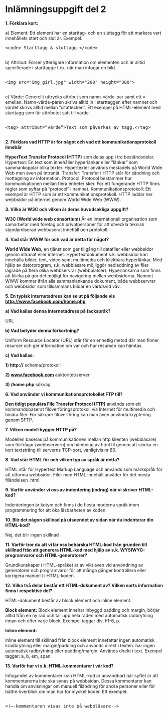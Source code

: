 <!doctype HTML>
<html>
  <head>
	 <meta charset=”utf-8”>
	 <meta name="viewport" content="width=device=width, intitial-scale=1">
  </head>
<body>
  <h1>Inlämningsuppgift del 2</h1>
  
  <strong>1. Förklara kort:</strong>
        
  a) Element: Ett element har en starttag- och en sluttagg för att markera vart innehållets start och slut är.
  Exempel: 
  <pre>
&lt;code&gt; Starttagg & sluttagg.&lt;/code&gt;
  </pre>   
    
  b) Attribut: Förser ytterligare information om elementen och är alltid specifierade i starttagge t.ex. när man infogar en bild.
  <pre> 
&lt;img src="img_girl.jpg" width="200" height="300"&gt;
  </pre>
  c) Värde: Generellt uttrycks attribut  som namn-värde-par samt ett = emellan. Namn-värde-paren skrivs alltid in i starttaggen efter namnet och värdet skrivs alltid mellan ”citattecken”.
  Ett exempel på HTML-element med starttagg som får attributet satt till värde.
  <pre>     
&lt;tag&gt; attribut=”värde”>Text som påverkas av tagg.&lt;/tag&gt;
  </pre>

  <strong>2. Förklara vad HTTP är för något och vad ett kommunikationsprotokoll innebär</strong>

  <strong>HyperText Transfer Protocol (HTTP)</strong> som delas upp i tre beståndsdelar.
  Hypertext: En text som innehåller hyperlänkar eller ”länkar” som sammankopplar olika texter. Hypertexter används mestadels på World Wide Web men även på intranät.
  Transfer: Transfer i HTTP står för sändning och mottagning av information.
  Protocol: Protocol bestämmer hur kommunikationen mellan flera enheter sker. För ett fungerande HTTP finns regler som syftar på ”protocol” i namnet.
  Kommunikationsprotokoll:  Ett exempel är HTTP som är ett kommunikationsprotokoll. HTTP laddar ner webbsidor på internet genom World Wide Web (WWW).


  <strong>3. Vilka är W3C och vilken är deras huvudsakliga uppgift?</strong>
 
  <strong>W3C (World wide web consortium)</strong> Är en internationell organisation som samarbetar med företag och privatpersoner för att utveckla teknisk standardiserad webbaserat innehåll och protokoll.

  <strong>4. Vad står WWW för och vad är detta för något?</strong>

  <strong>World Wide Web,</strong> en tjänst som ger tillgång till datafiler eller webbsidor genom intranät eller internet. Hypertextdokument s.k. webbsidor kan innehålla bilder, text, video samt multimedia och klickbara hyperlänkar.
  Med hjälp av datorprogram, s.k. webbläsare möjliggör nedladdning av filer lagrade på flera olika webbservrar (webbplatser). Hyperlänkarna som finns att klicka på gör det möjligt för navigering mellan webbsidorna.
  Namnet WWW kommer ifrån alla sammanlänkande dokument, både webbservrar och webbsidor som tillsammans bildar en världsvid väv.

  <strong>5.	En typisk internetadress kan se ut på följande vis http://www.facebook.com/home.php</strong>
  
  <strong>a)	Vad kallas denna internetadress på fackspråk?</strong>
  
  URL
  
  <strong>b)	Vad betyder denna förkortning?</strong>

  Uniform Resource Locator (URL) står för en enhetlig metod där man finner resurser och ger information om var och hur resursen kan hämtas.
 
  <strong>c)	Vad kallas:</strong>
  
  <strong>1) http://</strong> 	schema/protokoll
  
  <strong>2) www.facebook.com</strong>   auktoritet/server
  
  <strong>3) /home.php</strong> 	sökväg
  
  <strong>6. Vad använder vi kommunikationsprotokollet FTP till?</strong>

  <strong>Den tidigt populära File Transfer Protocol (FTP)</strong> används som ett kommandobaserat filöverföringsprotokoll via Internet för multimedia och binära filer. För säkrare filöverföring kan man även använda kryptering genom SFTP.

  <strong>7.	Vilken modell bygger HTTP på?</strong>

  Modellen baseras på kommunikationen mellan http klienten (webbläsare) som förfrågar  (webbservern) om hämtning av html fil genom att skicka en kort textsträng till serverns TCP-port, vanligtvis nr 80.
 
  <strong>8. Vad står HTML för och vilken typ av språk är detta?</strong>
 
  HTML står för Hypertext Markup Language och används som märkspråk för att utforma webbsidor. Filer med HTML innehåll anväder för det mesta filändelsen .html.
   
  <strong>9.	Varför använder vi oss av indentering (indrag) när vi skriver HTML-kod?</strong>

  Indenteringen är kotym och finns i de flesta moderna språk inom programmering för att öka läsbarheten av koden.

  <strong>10.	Blir det någon skillnad på utseendet av sidan när du indenterar din HTML-kod?</strong>

  Nej, det blir ingen skillnad
 
  <strong>11.	Varför tror du att vi lär oss behärska HTML-kod från grunden till skillnad från att generera HTML-kod med hjälp av s.k. WYSIWYG-programvaror och HTML-generatorer?</strong>

  Grundkunskaper i HTML-språket är av vikt även vid användning av generatorer och programvaror för att många gånger kontrollera eller korrigera manuellt i HTML-koden. 
 
  <strong>12.	Vilka två delar består ett HTML-dokument av? Vilken sorts information finns i respektive del?</strong>

  HTML-dokument består av block element och inline element.
  
  <strong>Block element:</strong>
  Block element innehar inbyggd padding och margin, börjar alltid från en ny rad och tar upp hela raden med automatisk radbrytning innan och efter varje block. 
  Exempel taggar div, h1-6, p.

  <strong>Inline element:</strong>

  Inline element till skillnad från block element innefattar ingen automatisk kradbrytning eller margin/padding och används direkt i texten.
  har ingen automatisk radbrytning eller padding/margin. Används direkt i text.
  Exempel taggar: a, b, em, span.

  <strong>13.	Varför har vi s.k. HTML-kommentarer i vår kod?</strong>

  Infogandet av kommentarer i sin HTML-kod är användbart när syftet är att kommentarerna inte ska synas på webbsidan. Dessa kommentarer kan handla om anvisningar om manuell filändring för andra personer eller för bättre överblick om man har för mycket koder.
  Ett exempel:
  <pre>  
&lt;!—-kommentaren visas inte på webbläsare--&gt;
  </pre>
 </body> 
</html>
